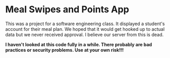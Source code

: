 # Meal Swipes and Points App
This was a project for a software engineering class. It displayed a student's account for their meal plan. We hoped that it would get hooked up to actual data but we never received approval. I believe our server from this is dead.

**I haven't looked at this code fully in a while. There probably are bad practices or security problems. Use at your own risk!!!**
